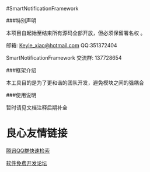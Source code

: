 ﻿#SmartNotificationFramework

###特别声明

本项目自起始至结束所有源码全部开放，但必须保留署名权 。


邮箱: Keyle_xiao@hotmail.com  QQ:351372404

SmartNotificationFramework 交流群: 137728654


###框架介绍

本工具目的是为了更和谐的团队开发，避免模块之间的强耦合


###使用说明

暂时请见文档注释后期补全

 # 良心友情链接

[腾讯QQ群快速检索](http://u.720life.cn/s/8cf73f7c)

[软件免费开发论坛](http://u.720life.cn/s/bbb01dc0)
